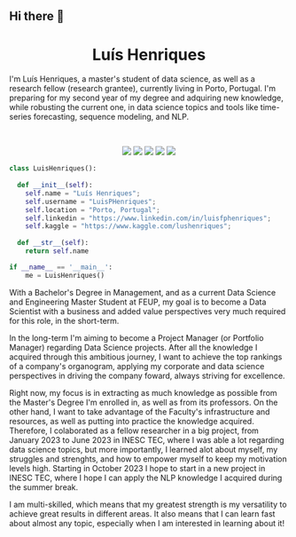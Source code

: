 ## Hi there 👋

<h1 align="center">
  <b>Luís Henriques</b>
</h1>

I'm Luís Henriques, a master's student of data science, as well as a research fellow (research grantee), currently living in Porto, Portugal. I'm preparing for my second year of my degree and adquiring new knowledge, while robusting the current one, in data science topics and tools like time-series forecasting, sequence modeling, and NLP.

<br>

<p>
<div align="center">
  <img src="https://img.shields.io/badge/-Tensorflow-F2B705?style=for-the-badge&logo=tensorflow&logoColor=F28705&labelColor=282828">
  <img src="https://img.shields.io/badge/-Python-398CBF?style=for-the-badge&logo=python&logoColor=F2BD1D&labelColor=282828">
  <img src="https://img.shields.io/badge/-Anaconda-9BBF65?style=for-the-badge&logo=anaconda&logoColor=459451&labelColor=282828">
  <img src="https://img.shields.io/badge/-Jupyter-BFBFBF?style=for-the-badge&logo=jupyter&logoColor=F28705&labelColor=282828">
  <img src="https://img.shields.io/badge/-SQL-004E7F?style=for-the-badge&logo=postgresql&logoColor=FFFFFF&labelColor=282828">
</div>
</p>

```python
class LuisHenriques():
    
  def __init__(self):
    self.name = "Luís Henriques";
    self.username = "LuisPHenriques";
    self.location = "Porto, Portugal";
    self.linkedin = "https://www.linkedin.com/in/luisfphenriques";
    self.kaggle = "https://www.kaggle.com/lushenriques";
  
  def __str__(self):
    return self.name

if __name__ == '__main__':
    me = LuisHenriques()
```

With a Bachelor's Degree in Management, and as a current Data Science and Engineering Master Student at FEUP, my goal is to become a Data Scientist with a business and added value perspectives very much required for this role, in the short-term.

In the long-term I'm aiming to become a Project Manager (or Portfolio Manager) regarding Data Science projects. After all the knowledge I acquired through this ambitious journey, I want to achieve the top rankings of a company's organogram, applying my corporate and data science perspectives in driving the company foward, always striving for excellence.

Right now, my focus is in extracting as much knowledge as possible from the Master's Degree I'm enrolled in, as well as from its professors. On the other hand, I want to take advantage of the Faculty's infrastructure and resources, as well as putting into practice the knowledge acquired. Therefore, I colaborated as a fellow researcher in a big project, from January 2023 to June 2023 in INESC TEC, where I was able a lot regarding data science topics, but more importantly, I learned alot about myself, my struggles and strenghts, and how to empower myself to keep my motivation levels high. Starting in October 2023 I hope to start in a new project in INESC TEC, where I hope I can apply the NLP knowledge I acquired during the summer break.

I am multi-skilled, which means that my greatest strength is my versatility to achieve great results in different areas. It also means that I can learn fast about almost any topic, especially when I am interested in learning about it!
